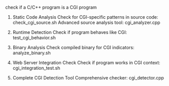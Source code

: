 check if a C/C++ program is a CGI program

1. Static Code Analysis
Check for CGI-specific patterns in source code: check_cgi_source.sh
Advanced source analysis tool: cgi_analyzer.cpp

2. Runtime Detection
Check if program behaves like CGI:
test_cgi_behavior.sh

3. Binary Analysis
Check compiled binary for CGI indicators:
analyze_binary.sh

4. Web Server Integration Check
Check if program works in CGI context:
cgi_integration_test.sh

5. Complete CGI Detection Tool
Comprehensive checker:
cgi_detector.cpp

